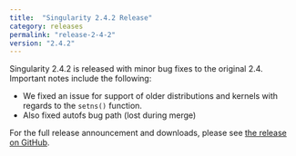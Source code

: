 ```yaml
---
title:  "Singularity 2.4.2 Release"
category: releases
permalink: "release-2-4-2"
version: "2.4.2"
---
```


Singularity 2.4.2 is released with minor bug fixes to the original 2.4. Important notes include the following:

- We fixed an issue for support of older distributions and kernels with regards to the `setns()` function.
- Also fixed autofs bug path (lost during merge)

For the full release announcement and downloads, please see <a target="_blank" href="https://github.com/singularityware/singularity/releases/tag/2.4.2">the release on GitHub</a>.
